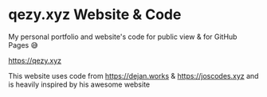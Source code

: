 # qezy.xyz Website & Code
My personal portfolio and website's code for public view & for GitHub Pages 😅

https://qezy.xyz

This website uses code from https://dejan.works & https://joscodes.xyz and is heavily inspired by his awesome website
